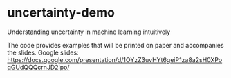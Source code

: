 # uncertainty-demo
Understanding uncertainty in machine learning intuitively


The code provides examples that will be printed on paper and accompanies the slides.
Google slides: https://docs.google.com/presentation/d/1OYzZ3uvHYt6geiP1za8a2sH0XPoqGUdQQQcrnJD2ipo/
